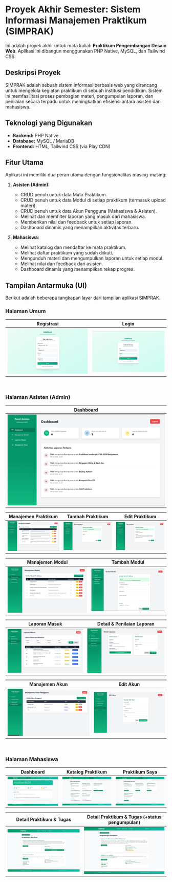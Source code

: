 # Proyek Akhir Semester: Sistem Informasi Manajemen Praktikum (SIMPRAK)

Ini adalah proyek akhir untuk mata kuliah **Praktikum Pengembangan Desain Web**. Aplikasi ini dibangun menggunakan PHP Native, MySQL, dan Tailwind CSS.

## Deskripsi Proyek

SIMPRAK adalah sebuah sistem informasi berbasis web yang dirancang untuk mengelola kegiatan praktikum di sebuah institusi pendidikan. Sistem ini memfasilitasi proses pembagian materi, pengumpulan laporan, dan penilaian secara terpadu untuk meningkatkan efisiensi antara asisten dan mahasiswa.

## Teknologi yang Digunakan

* **Backend:** PHP Native
* **Database:** MySQL / MariaDB
* **Frontend:** HTML, Tailwind CSS (via Play CDN)

## Fitur Utama

Aplikasi ini memiliki dua peran utama dengan fungsionalitas masing-masing:

1.  **Asisten (Admin):**
    * CRUD penuh untuk data Mata Praktikum.
    * CRUD penuh untuk data Modul di setiap praktikum (termasuk upload materi).
    * CRUD penuh untuk data Akun Pengguna (Mahasiswa & Asisten).
    * Melihat dan memfilter laporan yang masuk dari mahasiswa.
    * Memberikan nilai dan feedback untuk setiap laporan.
    * Dashboard dinamis yang menampilkan aktivitas terbaru.

2.  **Mahasiswa:**
    * Melihat katalog dan mendaftar ke mata praktikum.
    * Melihat daftar praktikum yang sudah diikuti.
    * Mengunduh materi dan mengumpulkan laporan untuk setiap modul.
    * Melihat nilai dan feedback dari asisten.
    * Dashboard dinamis yang menampilkan rekap progres.

## Tampilan Antarmuka (UI)

Berikut adalah beberapa tangkapan layar dari tampilan aplikasi SIMPRAK.

### Halaman Umum
| Registrasi | Login |
| :---: | :---: |
| ![Halaman Registrasi](screenshots/registrasi.png) | ![Halaman Login](screenshots/login.png) |

<br>

### Halaman Asisten (Admin)
| Dashboard |
| :---: |
| ![Dashboard Asisten](screenshots/dashboard-asisten.png) |

| Manajemen Praktikum | Tambah Praktikum | Edit Praktikum |
| :---: | :---: | :---: |
| ![Manajemen Praktikum](screenshots/Manajemen-Praktikum.png) | ![Tambah Praktikum](screenshots/Tambah-Praktikum.png) | ![Edit Praktikum](screenshots/Edit-Praktikum.png) |

| Manajemen Modul | Tambah Modul |
| :---: | :---: |
| ![Manajemen Modul](screenshots/manajemen-modul.png) | ![Detail Modul](screenshots/Tambah-modul.png) |

| Laporan Masuk | Detail & Penilaian Laporan |
| :---: | :---: |
| ![Laporan Masuk](screenshots/laporan-masuk.png) | ![Penilaian Laporan](screenshots/penilaian-laporan.png) |

| Manajemen Akun | Edit Akun |
| :---: | :---: | 
| ![Manajemen Akun](screenshots/manajemen-akun.png) | ![Edit Akun](screenshots/edit-akun.png) |

<br>

### Halaman Mahasiswa
| Dashboard | Katalog Praktikum | Praktikum Saya |
| :---: | :---: | :---: |
| ![Dashboard Mahasiswa](screenshots/dashboard-mahasiswa.png) | ![Katalog Praktikum](screenshots/katalog-praktikum.png) | ![Praktikum Saya](screenshots/praktikum-saya.png) |

| Detail Praktikum & Tugas | Detail Praktikum & Tugas (+status pengumpulan) |
| :---: | :---: |
| ![Detail Praktikum & Tugas](screenshots/detail-tugas1.png) | ![Detail Praktikum & Tugas](screenshots/detail-tugas2.png) |